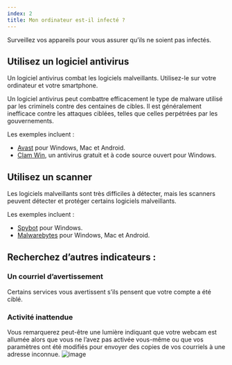 ```yaml
---
index: 2
title: Mon ordinateur est-il infecté ?
---
```

Surveillez vos appareils pour vous assurer qu’ils ne soient pas infectés.

## Utilisez un logiciel antivirus

Un logiciel antivirus combat les logiciels malveillants. Utilisez-le sur votre ordinateur et votre smartphone.

Un logiciel antivirus peut combattre efficacement le type de malware utilisé par les criminels contre des centaines de cibles. Il est généralement inefficace contre les attaques ciblées, telles que celles perpétrées par les gouvernements.

Les exemples incluent :

*   [Avast](https://www.avast.com) pour Windows, Mac et Android.
*   [Clam Win](http://www.clamwin.com/), un antivirus gratuit et à code source ouvert pour Windows.

## Utilisez un scanner

Les logiciels malveillants sont très difficiles à détecter, mais les scanners peuvent détecter et protéger certains logiciels malveillants.

Les exemples incluent :

*   [Spybot](https://www.safer-networking.org/) pour Windows.
*   [Malwarebytes](https://www.malwarebytes.org/) pour Windows, Mac et Android.

## Recherchez d’autres indicateurs :

### Un courriel d’avertissement
Certains services vous avertissent s’ils pensent que votre compte a été ciblé.

### Activité inattendue
Vous remarquerez peut-être une lumière indiquant que votre webcam est allumée alors que vous ne l’avez pas activée vous-même ou que vos paramètres ont été modifiés pour envoyer des copies de vos courriels à une adresse inconnue.
![image](malware2.png)